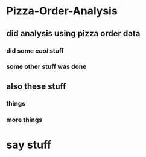 # Pizza-Order-Analysis

## did analysis using pizza order data

### did some <i>cool</i> stuff
### some other stuff was done

## also these stuff

### things
### more things

# say stuff
